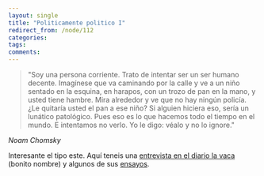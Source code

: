 ```yaml
---
layout: single
title: "Politicamente politico I"
redirect_from: /node/112
categories:
tags: 
comments: 
---
```

> "Soy una persona corriente. Trato de intentar ser un ser humano decente. Imagínese que va caminando por la calle y ve a un niño sentado en la esquina, en harapos, con un trozo de pan en la mano, y usted tiene hambre. Mira alrededor y ve que no hay ningún policía. ¿Le quitaría usted el pan a ese niño? Si alguien hiciera eso, sería un lunático patológico. Pues eso es lo que hacemos todo el tiempo en el mundo. E intentamos no verlo. Yo le digo: véalo y no lo ignore."

<span style="font-style:italic;">Noam Chomsky</span>  

Interesante el tipo este. Aquí teneis una [entrevista en el diario la vaca](http://www.lavaca.org/especiales/noamchomsky.shtml) (bonito nombre) y algunos de sus [ensayos](http://www.lavaca.org/especiales/noamchomsky-ensayos.shtml).
